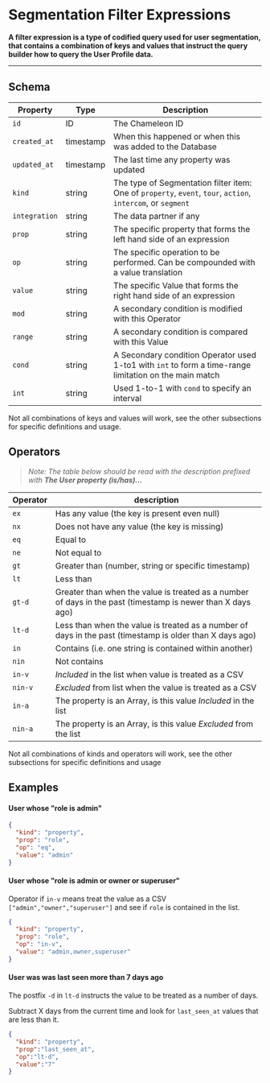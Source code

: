 # Segmentation Filter Expressions

**A filter expression is a type of codified query used for user segmentation, that contains a combination of keys and values that instruct the query builder how to query the User Profile data.**

------



## Schema

| Property | Type | Description |
| --- | --- | --- |
| `id` | ID | The Chameleon ID |
| `created_at` | timestamp | When this happened or when this was added to the Database |
| `updated_at` | timestamp | The last time any property was updated |
| `kind` | string | The type of Segmentation filter item: One of `property`, `event`, `tour`, `action`, `intercom`, or `segment` |
| `integration` | string | The data partner if any |
| `prop` | string | The specific property that forms the left hand side of an expression |
| `op` | string | The specific operation to be performed. Can be compounded with a value translation |
| `value` | string | The specific Value that forms the right hand side of an expression |
| `mod` | string | A secondary condition is modified with this Operator |
| `range` | string | A secondary condition is compared with this Value |
| `cond` | string | A Secondary condition Operator used 1-to1 with `int` to form a time-range limitation on the main match |
| `int` | string | Used 1-to-1 with `cond` to specify an interval |

Not all combinations of keys and values will work, see the other subsections for specific definitions and usage.

## Operators

> *Note: The table below should be read with the description prefixed with **The User property (is/has)...***

| Operator | description                                                  |
| -------- | ------------------------------------------------------------ |
| `ex`     | Has any value (the key is present even null)                 |
| `nx`     | Does not have any value (the key is missing)                 |
| `eq`     | Equal to                                                     |
| `ne`     | Not equal to                                                 |
| `gt`     | Greater than (number, string or specific timestamp)          |
| `lt`     | Less than                                                    |
| `gt-d`   | Greater than when the value is treated as a number of days in the past (timestamp is newer than X days ago) |
| `lt-d`   | Less than when the value is treated as a number of days in the past (timestamp is older than X days ago) |
| `in`     | Contains (i.e. one string is contained within another)       |
| `nin`    | Not contains                                                 |
| `in-v`   | *Included* in the list when value is treated as a CSV        |
| `nin-v`  | *Excluded* from list when the value is treated as a CSV      |
| `in-a`   | The property is an Array, is this value *Included* in the list |
| `nin-a`  | The property is an Array, is this value *Excluded* from the list |

Not all combinations of kinds and operators will work, see the other subsections for specific definitions and usage

## Examples

#### User whose "role is admin"

```json
{
  "kind": "property",
  "prop": "role",
  "op": "eq",
  "value": "admin"
}
```

#### User whose "role is admin or owner or superuser"

Operator if `in-v` means treat the value as a CSV `["admin","owner","superuser"]` and see if `role` is contained in the list.

```json
{
  "kind": "property",
  "prop": "role",
  "op": "in-v",
  "value": "admin,owner,superuser"
}
```

#### User was was last seen more than 7 days ago

The postfix `-d` in `lt-d` instructs the value to be treated as a number of days.

Subtract X days from the current time and look for `last_seen_at` values that are less than it.


```json
{
  "kind": "property",
  "prop":"last_seen_at",
  "op":"lt-d",
  "value":"7"
}
```

